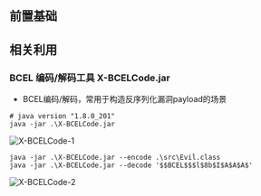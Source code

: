 前置基础
---


相关利用
---

### BCEL 编码/解码工具 X-BCELCode.jar

- BCEL编码/解码，常用于构造反序列化漏洞payload的场景
```
# java version "1.8.0_201"
java -jar .\X-BCELCode.jar
```
![X-BCELCode-1](https://user-images.githubusercontent.com/55024146/159114851-0cad5313-adec-496e-8fdf-17be1ce7b198.png)

```
java -jar .\X-BCELCode.jar --encode .\src\Evil.class
java -jar .\X-BCELCode.jar --decode '$$BCEL$$$l$8b$I$A$A$A$'
```
![X-BCELCode-2](https://user-images.githubusercontent.com/55024146/159114854-d162a6a0-e599-42dc-8f14-4e300495bbbe.png)

